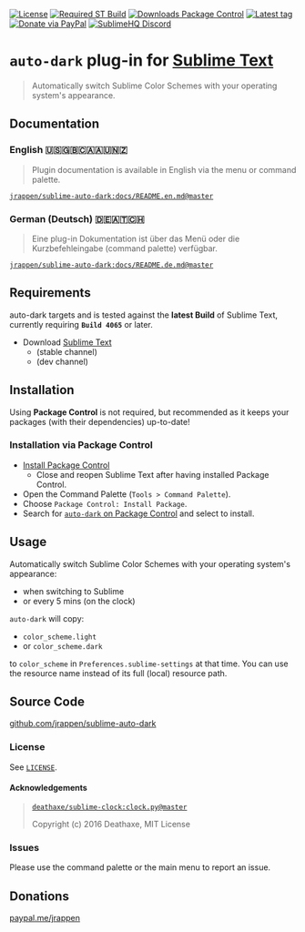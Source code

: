 [![License](https://img.shields.io/github/license/jrappen/sublime-auto-dark.svg?style=flat-square)](https://github.com/jrappen/sublime-auto-dark/blob/master/LICENSE)
[![Required ST Build](https://img.shields.io/badge/ST-Build%204065+-orange.svg?style=flat-square&logo=sublime-text)](https://www.sublimetext.com)
[![Downloads Package Control](https://img.shields.io/packagecontrol/dt/auto-dark.svg?style=flat-square)](https://packagecontrol.io/packages/auto-dark)
[![Latest tag](https://img.shields.io/github/tag/jrappen/sublime-auto-dark.svg?style=flat-square&logo=github)](https://github.com/jrappen/sublime-auto-dark/tags)
[![Donate via PayPal](https://img.shields.io/badge/paypal.me-jrappen-009cde.svg?style=flat-square&logo=paypal)](https://www.paypal.me/jrappen)
[![SublimeHQ Discord](https://img.shields.io/discord/280102180189634562?label=SublimeHQ%20Discord&logo=discord&style=flat-square)](https://discord.gg/D43Pecu)

# `auto-dark` plug-in for [Sublime Text](https://www.sublimetext.com)

> Automatically switch Sublime Color Schemes with your operating system's appearance.

## Documentation

### English 🇺🇸🇬🇧🇨🇦🇦🇺🇳🇿

> Plugin documentation is available in English via the menu or command palette.

[`jrappen/sublime-auto-dark:docs/README.en.md@master`](https://github.com/jrappen/sublime-auto-dark/blob/master/docs/README.en.md)

### German (Deutsch) 🇩🇪🇦🇹🇨🇭

> Eine plug-in Dokumentation ist über das Menü oder die Kurzbefehleingabe (command palette) verfügbar.

[`jrappen/sublime-auto-dark:docs/README.de.md@master`](https://github.com/jrappen/sublime-auto-dark/blob/master/docs/README.de.md)

## Requirements

auto-dark targets and is tested against the **latest Build** of Sublime Text, currently requiring **`Build 4065`** or later.

* Download [Sublime Text](https://www.sublimetext.com)
    * (stable channel)
    * (dev channel)

## Installation

Using **Package Control** is not required, but recommended as it keeps your packages (with their dependencies) up-to-date!

### Installation via Package Control

* [Install Package Control](https://packagecontrol.io/installation)
    * Close and reopen Sublime Text after having installed Package Control.
* Open the Command Palette (`Tools > Command Palette`).
* Choose `Package Control: Install Package`.
* Search for [`auto-dark` on Package Control](https://packagecontrol.io/packages/auto-dark) and select to install.

## Usage

Automatically switch Sublime Color Schemes with your operating system's appearance:

* when switching to Sublime
* or every 5 mins (on the clock)

`auto-dark` will copy:

* `color_scheme.light`
* or `color_scheme.dark`

to `color_scheme` in `Preferences.sublime-settings` at that time.
You can use the resource name instead of its full (local) resource path.

## Source Code

[github.com/jrappen/sublime-auto-dark](https://www.github.com/jrappen/sublime-auto-dark)

### License

See [`LICENSE`](https://github.com/jrappen/sublime-auto-dark/blob/master/LICENSE).

#### Acknowledgements

> [`deathaxe/sublime-clock:clock.py@master`](https://github.com/deathaxe/sublime-clock/blob/master/clock.py)
>
> Copyright (c) 2016 Deathaxe, MIT License

### Issues

Please use the command palette or the main menu to report an issue.

## Donations

[paypal.me/jrappen](https://www.paypal.me/jrappen)
